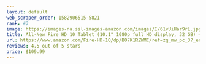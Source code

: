 ```yaml
---
layout: default 
﻿web_scraper_order: 1582906515-5821
rank: #3
image: https://images-na.ssl-images-amazon.com/images/I/61vUiHar9rL.jpg
title: All-New Fire HD 10 Tablet (10.1" 1080p full HD display, 32 GB) – Black
url: https://www.amazon.com/Fire-HD-10/dp/B07K1RZWMC/ref=zg_mw_pc_3?_encoding=UTF8&psc=1&refRID=XJT42DXBBEE9H9WCHFME
reviews: 4.5 out of 5 stars
price: $109.99 
---
```

